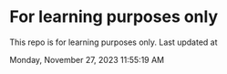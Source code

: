 # For learning purposes only
This repo is for learning purposes only.
Last updated at

Monday, November 27, 2023 11:55:19 AM

